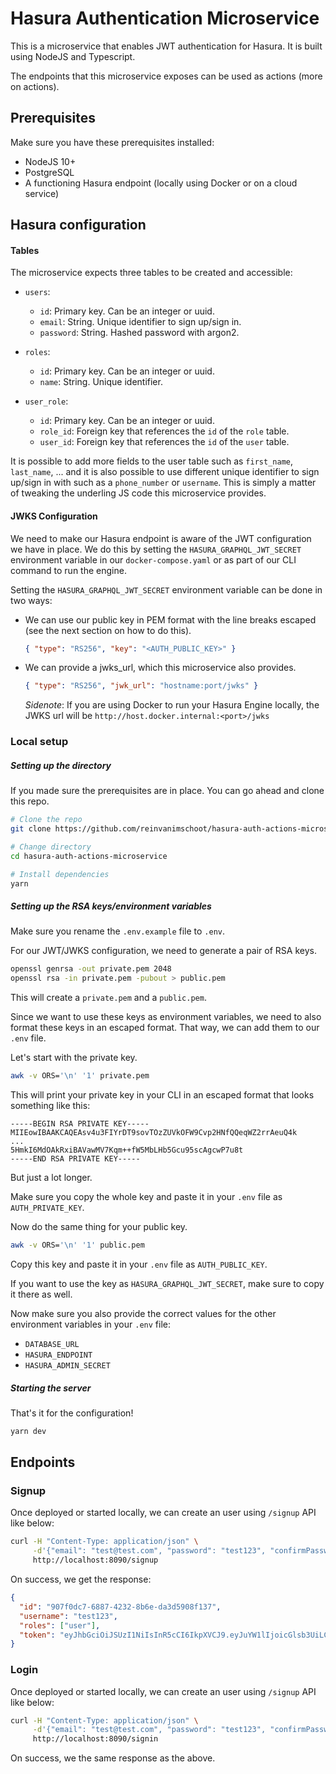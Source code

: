 # Hasura Authentication Microservice

This is a microservice that enables JWT authentication for Hasura. It is built using NodeJS and Typescript.

The endpoints that this microservice exposes can be used as actions (more on actions).

## Prerequisites

Make sure you have these prerequisites installed:

- NodeJS 10+
- PostgreSQL
- A functioning Hasura endpoint (locally using Docker or on a cloud service)

## Hasura configuration

#### Tables

The microservice expects three tables to be created and accessible:

- `users`:
  - `id`: Primary key. Can be an integer or uuid.
  - `email`: String. Unique identifier to sign up/sign in.
  - `password`: String. Hashed password with argon2.


- `roles`:
  - `id`: Primary key. Can be an integer or uuid.
  - `name`: String. Unique identifier.

- `user_role`:
  - `id`: Primary key. Can be an integer or uuid.
  - `role_id`: Foreign key that references the `id` of the `role` table.
  - `user_id`: Foreign key that references the `id` of the `user` table.

It is possible to add more fields to the user table such as `first_name`, `last_name`, ... and it is also possible to use different unique identifier to sign up/sign in with such as a `phone_number` or `username`. This is simply a matter of tweaking the underling JS code this microservice provides.

#### JWKS Configuration

We need to make our Hasura endpoint is aware of the JWT configuration we have in place. We do this by setting the `HASURA_GRAPHQL_JWT_SECRET` environment variable in our `docker-compose.yaml` or as part of our CLI command to run the engine.

Setting the `HASURA_GRAPHQL_JWT_SECRET` environment variable can be done in two ways:

- We can use our public key in PEM format with the line breaks escaped (see the next section on how to do this).
  ```json
  { "type": "RS256", "key": "<AUTH_PUBLIC_KEY>" }
  ```
- We can provide a jwks_url, which this microservice also provides. 
  ```json
  { "type": "RS256", "jwk_url": "hostname:port/jwks" }
  ```
  _Sidenote_: If you are using Docker to run your Hasura Engine locally, the JWKS url will be `http://host.docker.internal:<port>/jwks`

### Local setup

##### Setting up the directory
If you made sure the prerequisites are in place. You can go ahead and clone this repo.

```bash
# Clone the repo
git clone https://github.com/reinvanimschoot/hasura-auth-actions-microservice

# Change directory
cd hasura-auth-actions-microservice

# Install dependencies
yarn
```

##### Setting up the RSA keys/environment variables

Make sure you rename the `.env.example` file to `.env`.

For our JWT/JWKS configuration, we need to generate a pair of RSA keys.

```bash
openssl genrsa -out private.pem 2048
openssl rsa -in private.pem -pubout > public.pem
```

This will create a `private.pem` and a `public.pem`.

Since we want to use these keys as environment variables, we need to also format these keys in an escaped format. That way, we can add them to our `.env` file.

Let's start with the private key.

```bash
awk -v ORS='\n' '1' private.pem
```

This will print your private key in your CLI in an escaped format that looks something like this:

```
-----BEGIN RSA PRIVATE KEY-----
MIIEowIBAAKCAQEAsv4u3FIYrDT9sovTOzZUVkOFW9Cvp2HNfQQeqWZ2rrAeuQ4k
...
5HmkI6MdOAkRxiBAVawMV7Kqm++fW5MbLHb5Gcu95scAgcwP7u8t
-----END RSA PRIVATE KEY-----
```

But just a lot longer.

Make sure you copy the whole key and paste it in your `.env` file as `AUTH_PRIVATE_KEY`.

Now do the same thing for your public key.

```bash
awk -v ORS='\n' '1' public.pem
```
Copy this key and paste it in your `.env` file as `AUTH_PUBLIC_KEY`.

If you want to use the key as `HASURA_GRAPHQL_JWT_SECRET`, make sure to copy it there as well.

Now make sure you also provide the correct values for the other environment variables in your `.env` file:

- `DATABASE_URL`
- `HASURA_ENDPOINT`
- `HASURA_ADMIN_SECRET`

##### Starting the server

That's it for the configuration!

```bash
yarn dev
```

## Endpoints

### Signup

Once deployed or started locally, we can create an user using `/signup` API like below:

```bash
curl -H "Content-Type: application/json" \
     -d'{"email": "test@test.com", "password": "test123", "confirmPassword": "test123"}' \
     http://localhost:8090/signup
```

On success, we get the response:

```json
{
  "id": "907f0dc7-6887-4232-8b6e-da3d5908f137",
  "username": "test123",
  "roles": ["user"],
  "token": "eyJhbGciOiJSUzI1NiIsInR5cCI6IkpXVCJ9.eyJuYW1lIjoicGlsb3UiLCJodHRwczovL2hhc3VyYS5pby9qd3QvY2xhaW1zIjp7IngtaGFzdXJhLWFsbG93ZWQtcm9sZXMiOlsibWFuYWdlciIsInVzZXIiXSwieC1oYXN1cmEtZGVmYXVsdC1yb2xlIjoidXNlciIsIngtaGFzdXJhLXVzZXItaWQiOiI5MDdmMGRjNy02ODg3LTQyMzItOGI2ZS1kYTNkNTkwOGYxMzcifSwiaWF0IjoxNTQ4OTI5MTY2LCJleHAiOjE1NTE1MjExNjYsInN1YiI6IjkwN2YwZGM3LTY4ODctNDIzMi04YjZlLWRhM2Q1OTA4ZjEzNyJ9.hoY-lZ-6rbN_WVFy0Taxbf6QCtDPaTm407l6opv2bz-Hui9T7l7aafStsx9w-UscWUFWHpeStIo1ObV-lT8-j9t-nw9q5fr8wuO2zyKBMXjhD57ykR6BcKvJQMxE1JjyetVLHpj5r4mIb7_kaA8Dj8Vy2yrWFReHXDczYpQGc43mxxC05B5_xdScQrSbs9MkgQRh-Z5EknlLKWkpbuxPvoyWcH1wgLum7UABGNO7drvmcDDaRk6Lt99A3t40sod9mJ3H9UqdooLOfBAg9kcaCSgqWDkmCLBwtM8ONbKZ4cEZ8NEseCQYKqIoyHQH9vbf9Y6GBaJVbBoEay1cI48Hig"
}
```

### Login

Once deployed or started locally, we can create an user using `/signup` API like below:

```bash
curl -H "Content-Type: application/json" \
     -d'{"email": "test@test.com", "password": "test123", "confirmPassword": "test123"}' \
     http://localhost:8090/signin
```

On success, we the same response as the above.


